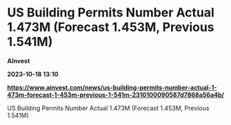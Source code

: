 # US Building Permits Number Actual 1.473M (Forecast 1.453M, Previous 1.541M)
**AInvest**

**2023-10-18 13:10**

**https://www.ainvest.com/news/us-building-permits-number-actual-1-473m-forecast-1-453m-previous-1-541m-2310100090587d7868a56a4b/**

US Building Permits Number Actual 1.473M (Forecast 1.453M, Previous 1.541M)